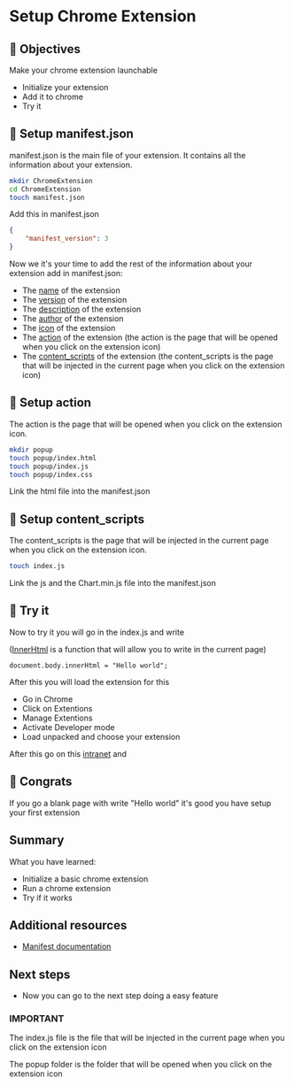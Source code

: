 # Setup Chrome Extension

## 🎯 Objectives

Make your chrome extension launchable

* Initialize your extension
* Add it to chrome
* Try it

## 📝 Setup manifest.json

manifest.json is the main file of your extension. It contains all the information about your extension.

```sh
mkdir ChromeExtension
cd ChromeExtension
touch manifest.json
```

Add this in manifest.json


```json
{
    "manifest_version": 3
}
```


Now we it's your time to add the rest of the information about your extension add in manifest.json:

* The [name](https://developer.mozilla.org/en-US/docs/Mozilla/Add-ons/WebExtensions/manifest.json/name) of the extension
* The [version](https://developer.mozilla.org/en-US/docs/Mozilla/Add-ons/WebExtensions/manifest.json/version) of the extension
* The [description](https://developer.mozilla.org/en-US/docs/Mozilla/Add-ons/WebExtensions/manifest.json/description) of the extension
* The [author](https://developer.mozilla.org/en-US/docs/Mozilla/Add-ons/WebExtensions/manifest.json/author) of the extension
* The [icon](https://developer.mozilla.org/en-US/docs/Mozilla/Add-ons/WebExtensions/manifest.json/icons) of the extension
* The [action](https://developer.mozilla.org/en-US/docs/Mozilla/Add-ons/WebExtensions/manifest.json/action) of the extension (the action is the page that will be opened when you click on the extension icon)
* The [content_scripts](https://developer.mozilla.org/en-US/docs/Mozilla/Add-ons/WebExtensions/manifest.json/content_scripts) of the extension (the content_scripts is the page that will be injected in the current page when you click on the extension icon)

## 📝 Setup action

The action is the page that will be opened when you click on the extension icon.

```sh
mkdir popup
touch popup/index.html
touch popup/index.js
touch popup/index.css
```
Link the html file into the manifest.json

## 📝 Setup content_scripts

The content_scripts is the page that will be injected in the current page when you click on the extension icon.

```sh
touch index.js
```
Link the js and the Chart.min.js file into the manifest.json

## 🏃 Try it

Now to try it you will 
go in the index.js and write

([InnerHtml](https://developer.mozilla.org/en-US/docs/Web/API/Element/innerHTML) is a function that will allow you to write in the current page)

```
document.body.innerHtml = "Hello world";
```

After this you will load the extension for this

* Go in Chrome
* Click on Extentions
* Manage Extentions
* Activate Developer mode
* Load unpacked and choose your extension

After this go on this [intranet](https://intra.epitech.eu/) and 


## 👏 Congrats

If you go a blank page with write "Hello world" it's good you have setup your first extension

## Summary

What you have learned:

* Initialize a basic chrome extension
* Run a chrome extension
* Try if it works

## Additional resources

* [Manifest documentation](https://developer.mozilla.org/en-US/docs/Mozilla/Add-ons/WebExtensions/manifest.json#:~:text=Using%20manifest.,scripts%2C%20and%20browser%20actions)

## Next steps

* Now you can go to the next step doing a easy feature

### IMPORTANT

The index.js file  is the file that will be injected in the current page when you click on the extension icon

The popup folder is the folder that will be opened when you click on the extension icon

